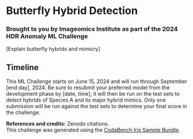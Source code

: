 # Butterfly Hybrid Detection
### Brought to you by Imageomics Institute as part of the 2024 HDR Anomaly ML Challenge
[Explain butterfly hybrids and mimicry]

## Timeline

This ML Challenge starts on June 15, 2024 and will run through September [end day], 2024. Be sure to resubmit your preferred model from the development phase by [date, time]; it will then be run on the test sets to detect hybrids of Species A and its major hybrid mimics. Only one submission will be run against the test sets to determine your final score in the challenge.
  



**References and credits:** Zenodo citations.<br />
This challenge was generated using the [CodaBench Iris Sample Bundle](https://github.com/codalab/competition-examples/tree/master/codabench/iris/bundle).
